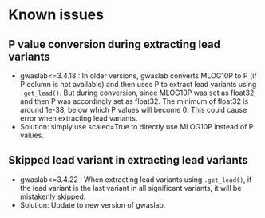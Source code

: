 # Known issues

## P value conversion during extracting lead variants 

- gwaslab<=3.4.18 : In older versions, gwaslab converts MLOG10P to P (if P column is not available) and then uses P to extract lead variants using `.get_lead()`. But during conversion, since MLOG10P was set as float32, and then P was accordingly set as float32. The minimum of float32 is around 1e-38, below which P values will become 0. This could cause error when extracting lead variants. 
- Solution: simply use scaled=True to directly use MLOG10P instead of P values.

## Skipped lead variant in extracting lead variants 

- gwaslab<=3.4.22 : When extracting lead variants using `.get_lead()`, if the lead variant is the last variant in all significant variants, it will be mistakenly skipped.
- Solution: Update to new version of gwaslab.
